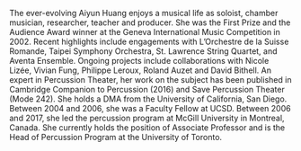 The ever-evolving Aiyun Huang enjoys a musical life as soloist, chamber musician, researcher, teacher and producer. She was the First Prize and the Audience Award winner at the Geneva International Music Competition in 2002. Recent highlights include engagements with L’Orchestre de la Suisse Romande, Taipei Symphony Orchestra, St. Lawrence String Quartet, and Aventa Ensemble. Ongoing projects include collaborations with Nicole Lizée, Vivian Fung, Philippe Leroux, Roland Auzet and David Bithell. An expert in Percussion Theater, her work on the subject has been published in Cambridge Companion to Percussion (2016) and Save Percussion Theater (Mode 242). She holds a DMA from the University of California, San Diego. Between 2004 and 2006, she was a Faculty Fellow at UCSD. Between 2006 and 2017, she led the percussion program at McGill University in Montreal, Canada. She currently holds the position of Associate Professor and is the Head of Percussion Program at the University of Toronto.
